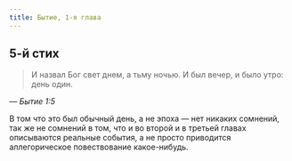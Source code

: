 ```yaml
---
title: Бытие, 1-я глава
---
```


## 5-й стих

> И назвал Бог свет днем, а тьму ночью. И был вечер, и было утро: день один.

— <cite>Бытие 1:5</cite>

В том что это был обычный день, а не эпоха — нет никаких сомнений, так же не сомнений в том, что
и во второй и в третьей главах описываются реальные события, а не просто приводится аллегорическое
повествование какое-нибудь.
